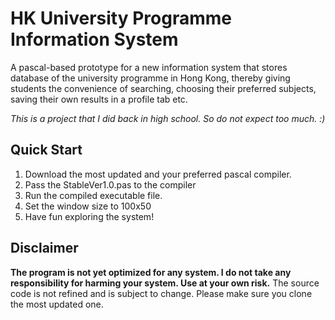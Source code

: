 # HK University Programme Information System
A pascal-based prototype for a new information system that stores database of the university programme in Hong Kong, thereby giving students  the convenience of searching, choosing their preferred subjects, saving  their own results in a profile tab etc.

*This is a project that I did back in high school. So do not expect too much. :)*

## Quick Start
1. Download the most updated and your preferred pascal compiler.
2. Pass the StableVer1.0.pas to the compiler
3. Run the compiled executable file.
4. Set the window size to 100x50
5. Have fun exploring the system!

## Disclaimer
**The program is not yet optimized for any system. I do not take any responsibility for harming your system. Use at your own risk.**
The source code is not refined and is subject to change. Please make sure you clone the most updated one.
